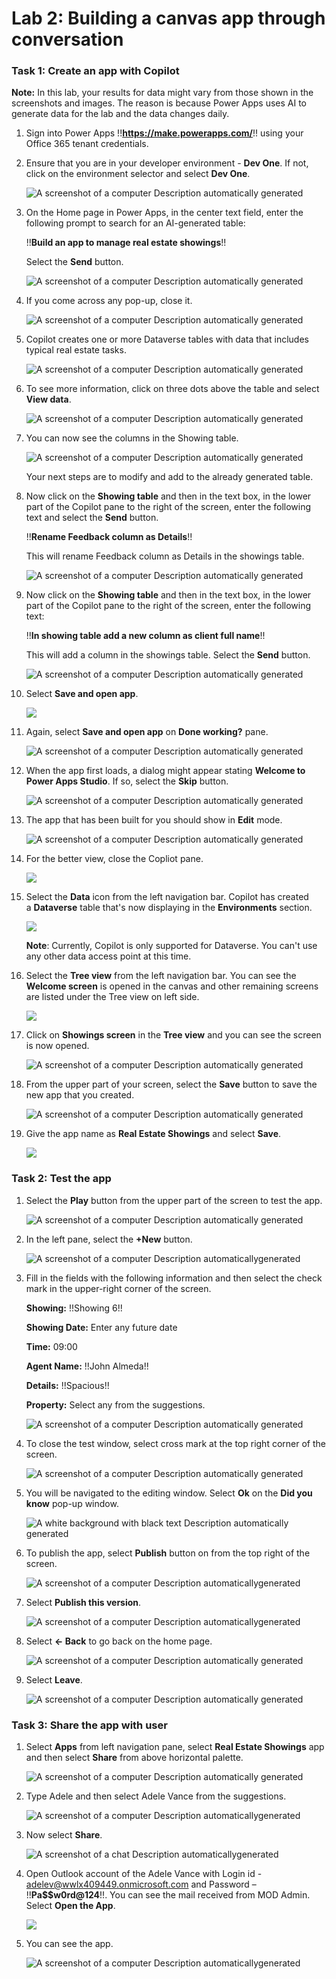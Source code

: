 # **Lab 2: Building a canvas app through conversation** 

### **Task 1: Create an app with Copilot**

**Note:** In this lab, your results for data might vary from those shown
in the screenshots and images. The reason is because Power Apps uses AI
to generate data for the lab and the data changes daily.

1.  Sign into Power
    Apps !!**https://make.powerapps.com/**!! using your Office 365 tenant credentials.

2.  Ensure that you are in your developer environment - **Dev One**. If
    not, click on the environment selector and select **Dev One**.

     ![A screenshot of a computer Description automatically generated](./media/image1.png)

3.  On the Home page in Power Apps, in the center text field, enter the
    following prompt to search for an AI-generated table:

     !!**Build an app to manage real estate showings**!!
    
     Select the **Send** button.

     ![A screenshot of a computer Description automatically generated](./media/image2.png)

4.  If you come across any pop-up, close it.

     ![A screenshot of a computer Description automatically generated](./media/image3.png)

5.  Copilot creates one or more Dataverse tables with data that includes
    typical real estate tasks.

     ![A screenshot of a computer Description automatically generated](./media/image4.png)

6.  To see more information, click on three dots above the table and
    select **View data**.

     ![A screenshot of a computer Description automatically generated](./media/image5.png)

7.  You can now see the columns in the Showing table.

     ![A screenshot of a computer Description automatically generated](./media/image6.png)

     Your next steps are to modify and add to the already generated table.

8.  Now click on the **Showing table** and then in the text box, in the
    lower part of the Copilot pane to the right of the screen, enter the
    following text and select the **Send** button.

    !!**Rename Feedback column as Details**!!

     This will rename Feedback column as Details in the showings table.

     ![A screenshot of a computer Description automatically generated](./media/image7.png)

9.  Now click on the **Showing table** and then in the text box, in the
    lower part of the Copilot pane to the right of the screen, enter the
    following text:

     !!**In showing table add a new column as client full name**!!

     This will add a column in the showings table. Select the **Send** button.

     ![A screenshot of a computer Description automatically generated](./media/image8.png)

10. Select **Save and open app**.

     ![](./media/image9.png)

11. Again, select **Save and open app** on **Done working?** pane.

     ![A screenshot of a computer Description automatically generated](./media/image10.png)

12. When the app first loads, a dialog might appear stating **Welcome
    to Power Apps Studio**. If so, select the **Skip** button.

     ![A screenshot of a computer Description automatically generated](./media/image11.png)

13. The app that has been built for you should show in **Edit** mode.

     ![A screenshot of a computer Description automatically generated](./media/image12.png)

14. For the better view, close the Copliot pane.

     ![](./media/image13.png)

15. Select the **Data** icon from the left navigation bar. Copilot has
    created a **Dataverse** table that's now displaying in
    the **Environments** section.

     ![](./media/image14.png)

     **Note**: Currently, Copilot is only supported for Dataverse. You can't use any other data access point at this time.

16. Select the **Tree view** from the left navigation bar. You can see
    the **Welcome screen** is opened in the canvas and other remaining
    screens are listed under the Tree view on left side.

     ![](./media/image15.png)

17. Click on **Showings screen** in the **Tree view** and you can see
    the screen is now opened.

     ![A screenshot of a computer Description automatically generated](./media/image16.png)

18. From the upper part of your screen, select the **Save** button to
    save the new app that you created.

     ![A screenshot of a computer Description automatically generated](./media/image17.png)

19. Give the app name as **Real Estate Showings** and select **Save**.

     ![](./media/image18.png)

### **Task 2: Test the app**

1.  Select the **Play** button from the upper part of the screen to test
    the app.

     ![A screenshot of a computer Description automatically generated](./media/image19.png)

2.  In the left pane, select the **+New** button.

    ![A screenshot of a computer Description automaticallygenerated](./media/image20.png)

3.  Fill in the fields with the following information and then select
    the check mark in the upper-right corner of the screen.

     **Showing:** !!Showing 6!!

     **Showing Date:** Enter any future date
    
     **Time:** 09:00
    
     **Agent Name:** !!John Almeda!!
    
     **Details:** !!Spacious!!
    
     **Property:** Select any from the suggestions.

     ![A screenshot of a computer Description automatically generated](./media/image21.png)

4.  To close the test window, select cross mark at the top right corner
    of the screen.

     ![A screenshot of a computer Description automatically generated](./media/image22.png)

5.  You will be navigated to the editing window. Select **Ok** on the
    **Did you know** pop-up window.

     ![A white background with black text Description automatically generated](./media/image23.png)

6.  To publish the app, select **Publish** button on from the top right
    of the screen.

    ![A screenshot of a computer Description automaticallygenerated](./media/image24.png)

7.  Select **Publish this version**.

    ![A screenshot of a computer Description automaticallygenerated](./media/image25.png)

8.  Select **<- Back** to go back on the home page.

     ![A screenshot of a computer Description automatically generated](./media/image26.png)

9.  Select **Leave**.

     ![A screenshot of a computer Description automatically generated](./media/image27.png)

### **Task 3: Share the app with user**

1.  Select **Apps** from left navigation pane, select **Real Estate
    Showings** app and then select **Share** from above horizontal
    palette.

     ![A screenshot of a computer Description automatically generated](./media/image28.png)

2.  Type Adele and then select Adele Vance from the suggestions.

    ![A screenshot of a computer Description automaticallygenerated](./media/image29.png)

3.  Now select **Share**.

    ![A screenshot of a chat Description automaticallygenerated](./media/image30.png)

4.  Open Outlook account of the Adele Vance with Login id -
    adelev@wwlx409449.onmicrosoft.com and Password – !!**Pa$$w0rd@124**!!.
    You can see the mail received from MOD Admin. Select **Open the
    App**.

     ![](./media/image31.png)

5.  You can see the app.

    ![A screenshot of a computer Description automaticallygenerated](./media/image32.png)
